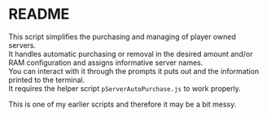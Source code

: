 # README
This script simplifies the purchasing and managing of player owned servers.  
It handles automatic purchasing or removal in the desired amount and/or RAM configuration and assigns informative server names.  
You can interact with it through the prompts it puts out and the information printed to the terminal.  
It requires the helper script `pServerAutoPurchase.js` to work properly.

This is one of my earlier scripts and therefore it may be a bit messy.
